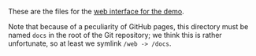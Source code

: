 These are the files for the [web interface for the demo](https://blockchain-voting.rdancer.org).

Note that because of a peculiarity of GitHub pages, this directory must be named `docs` in the root of the Git repository; we think this is rather unfortunate, so at least we symlink `/web -> /docs`.